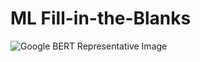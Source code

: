 # ML Fill-in-the-Blanks
![Google BERT Representative Image](https://cdn-images-1.medium.com/max/1000/1*-oQKmzvHrzqeSQEnM9f_kQ.png)

